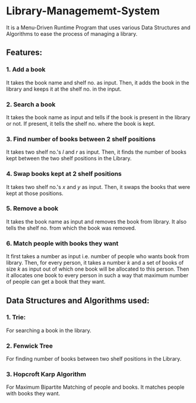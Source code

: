 # Library-Managememt-System
It is a Menu-Driven Runtime Program that uses various Data Structures and Algorithms to ease the process of managing a library.

## Features:
### 1. Add a book 
It takes the book name and shelf no. as input.
Then, it adds the book in the library and keeps it at the shelf no. in the input. 

### 2. Search a book 
It takes the book name as input and tells if the book is present in the library or not. 
If present, it tells the shelf no. where the book is kept.

### 3. Find number of books between 2 shelf positions  
It takes two shelf no.'s _l_ and _r_ as input.
Then, it finds the number of books kept between the two shelf positions in the Library.

### 4. Swap books kept at 2 shelf positions  
It takes two shelf no.'s _x_ and _y_ as input.
Then, it swaps the books that were kept at those positions.

### 5. Remove a book 
It takes the book name as input and removes the book from library. 
It also tells the shelf no. from which the book was removed.

### 6. Match people with books they want 
It first takes a number as input i.e. number of people who wants book from library. 
Then, for every person, it takes a number _k_ and a set of books of size _k_ as input out of which one book will be allocated to this person.
Then it allocates one book to every person in such a way that maximum number of people can get a book that they want.   

## Data Structures and Algorithms used:
### 1. Trie: 
For searching a book in the library.

### 2. Fenwick Tree
For finding number of books between two shelf positions in the Library.

### 3. Hopcroft Karp Algorithm
For Maximum Bipartite Matching of people and books. 
It matches people with books they want.  
